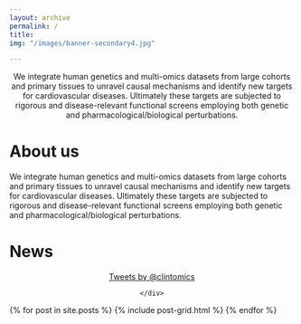 ```yaml
---
layout: archive
permalink: /
title:
img: "/images/banner-secondary4.jpg"

---
```


<div style="text-align:center;">
We integrate human genetics and multi-omics datasets from large cohorts and primary tissues to unravel causal mechanisms and identify new targets for cardiovascular diseases. Ultimately these targets are subjected to rigorous and disease-relevant functional screens employing both genetic and pharmacological/biological perturbations.

</div>



<div class="post-entry">
        <h1 class="post-subtitle">About us</h1>
	<div style="text-align:left;">
We integrate human genetics and multi-omics datasets from large cohorts and primary tissues to unravel causal mechanisms and identify new targets for cardiovascular diseases. Ultimately these targets are subjected to rigorous and disease-relevant functional screens employing both genetic and pharmacological/biological perturbations.
</div>


<div class="post-entry">
        <h1 class="post-subtitle">News</h1>
	<div style="text-align:center;">
<a class="twitter-timeline" href="https://twitter.com/clintomics" data-widget-id="338870296415174656">Tweets by @clintomics</a> <script>!function(d,s,id){var js,fjs=d.getElementsByTagName(s)[0],p=/^http:/.test(d.location)?'http':'https';if(!d.getElementById(id)){js=d.createElement(s);js.id=id;js.src=p+"://platform.twitter.com/widgets.js";fjs.parentNode.insertBefore(js,fjs);}}(document,"script","twitter-wjs");</script>
	
   	</div>
</div>

<div class="tiles">
{% for post in site.posts %}
	{% include post-grid.html %}
{% endfor %}
</div><!-- /.tiles -->
